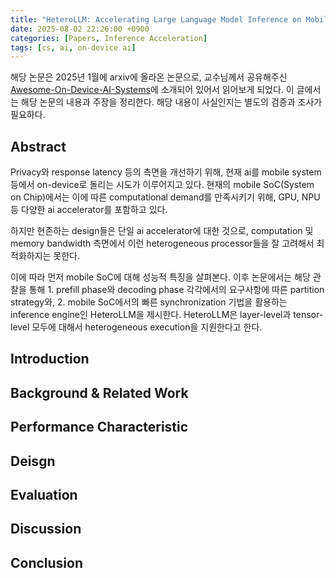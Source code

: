 ```yaml
---
title: "HeteroLLM: Accelerating Large Language Model Inference on Mobile SoCs with Heterogeneous AI Accelerators"
date: 2025-08-02 22:26:00 +0900
categories: [Papers, Inference Acceleration]
tags: [cs, ai, on-device ai]
---
```


해당 논문은 2025년 1월에 arxiv에 올라온 논문으로, 교수님께서 공유해주신 [Awesome-On-Device-AI-Systems](https://github.com/jeho-lee/Awesome-On-Device-AI-Systems/blob/main/README.md)에 소개되어 있어서 읽어보게 되었다. 이 글에서는 해당 논문의 내용과 주장을 정리한다. 해당 내용이 사실인지는 별도의 검증과 조사가 필요하다.

## Abstract
Privacy와 response latency 등의 측면을 개선하기 위해, 현재 ai를 mobile system 등에서 on-device로 돌리는 시도가 이루어지고 있다. 현재의 mobile SoC(System on Chip)에서는 이에 따른 computational demand를 만족시키기 위해, GPU, NPU 등 다양한 ai accelerator를 포함하고 있다.

하지만 현존하는 design들은 단일 ai accelerator에 대한 것으로, computation 및 memory bandwidth 측면에서 이런 heterogeneous processor들을 잘 고려해서 최적화하지는 못한다.

<!-- 실제로 NPU가 최신 SoC에 많이 들어가고 있는 추세인가? 빠지고 있는 추세는 아닌가? 현존하는 design들이 이걸 잘 못한다는 것이 사실인가? -->

이에 따라 먼저 mobile SoC에 대해 성능적 특징을 살펴본다. 이후 논문에서는 해당 관찰을 통해 1. prefill phase와 decoding phase 각각에서의 요구사항에 따른 partition strategy와, 2. mobile SoC에서의 빠른 synchronization 기법을 활용하는 inference engine인 HeteroLLM을 제시한다. HeteroLLM은 layer-level과 tensor-level 모두에 대해서 heterogeneous execution을 지원한다고 한다.

## Introduction


## Background & Related Work


## Performance Characteristic


## Deisgn


## Evaluation


## Discussion


## Conclusion



